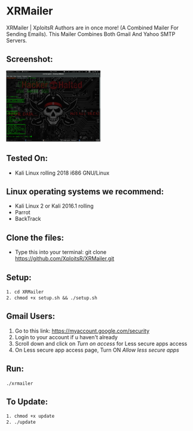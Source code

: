 # XRMailer
   XRMailer | XploitsR Authors are in once more! (A Combined Mailer For Sending Emails).
   This Mailer Combines Both Gmail And Yahoo SMTP Servers.

## Screenshot:
   <img src="https://raw.githubusercontent.com/XploitsR/XRMailer/master/sample.png" width="50%">

## Tested On:
   * Kali Linux rolling 2018 i686 GNU/Linux

## Linux operating systems we recommend:
   - Kali Linux 2 or Kali 2016.1 rolling 
   - Parrot 
   - BackTrack 

## Clone the files:
   * Type this into your terminal: git clone https://github.com/XploitsR/XRMailer.git

## Setup:
    1. cd XRMailer
    2. chmod +x setup.sh && ./setup.sh

## Gmail Users:
   1. Go to this link: https://myaccount.google.com/security
   2. Login to your account if u haven't already
   3. Scroll down and click on *Turn on access* for Less secure apps access
   4. On Less secure app access page, Turn ON *Allow less secure apps*

## Run:
    ./xrmailer
   
## To Update:
    1. chmod +x update
    2. ./update
